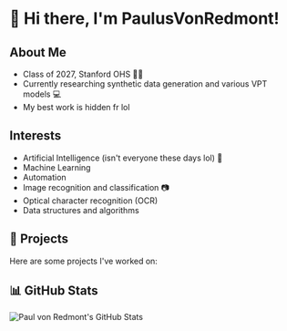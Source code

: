 # 👋 Hi there, I'm PaulusVonRedmont!

## About Me
- Class of 2027, Stanford OHS :student:
- Currently researching synthetic data generation and various VPT models :computer:
- My best work is hidden fr lol

## Interests
- Artificial Intelligence (isn't everyone these days lol) :robot:
- Machine Learning 
- Automation
- Image recognition and classification :camera:
- Optical character recognition (OCR) 
- Data structures and algorithms

## 🚀 Projects

Here are some projects I've worked on:



## 📊 GitHub Stats

![Paul von Redmont's GitHub Stats](https://github-readme-stats.vercel.app/api?username=PaulvonRedmont&show_icons=true)


